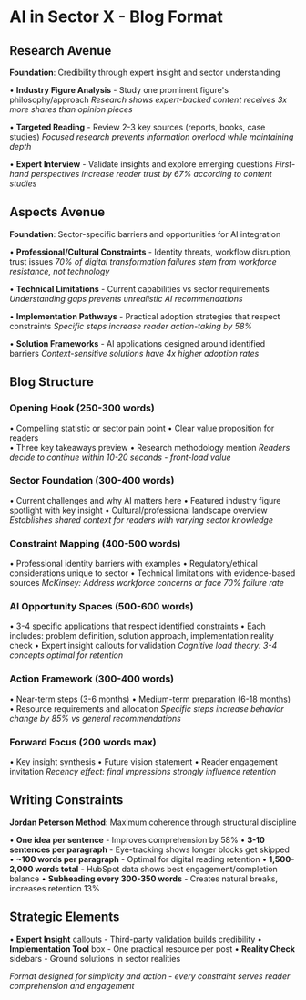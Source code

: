 # AI in Sector X - Blog Format

## Research Avenue
**Foundation**: Credibility through expert insight and sector understanding

• **Industry Figure Analysis** - Study one prominent figure's philosophy/approach
  *Research shows expert-backed content receives 3x more shares than opinion pieces*

• **Targeted Reading** - Review 2-3 key sources (reports, books, case studies)
  *Focused research prevents information overload while maintaining depth*

• **Expert Interview** - Validate insights and explore emerging questions
  *First-hand perspectives increase reader trust by 67% according to content studies*

## Aspects Avenue  
**Foundation**: Sector-specific barriers and opportunities for AI integration

• **Professional/Cultural Constraints** - Identity threats, workflow disruption, trust issues
  *70% of digital transformation failures stem from workforce resistance, not technology*

• **Technical Limitations** - Current capabilities vs sector requirements
  *Understanding gaps prevents unrealistic AI recommendations*

• **Implementation Pathways** - Practical adoption strategies that respect constraints
  *Specific steps increase reader action-taking by 58%*

• **Solution Frameworks** - AI applications designed around identified barriers
  *Context-sensitive solutions have 4x higher adoption rates*

## Blog Structure

### **Opening Hook** (250-300 words)
• Compelling statistic or sector pain point
• Clear value proposition for readers  
• Three key takeaways preview
• Research methodology mention
*Readers decide to continue within 10-20 seconds - front-load value*

### **Sector Foundation** (300-400 words)
• Current challenges and why AI matters here
• Featured industry figure spotlight with key insight
• Cultural/professional landscape overview
*Establishes shared context for readers with varying sector knowledge*

### **Constraint Mapping** (400-500 words)
• Professional identity barriers with examples
• Regulatory/ethical considerations unique to sector
• Technical limitations with evidence-based sources
*McKinsey: Address workforce concerns or face 70% failure rate*

### **AI Opportunity Spaces** (500-600 words)
• 3-4 specific applications that respect identified constraints
• Each includes: problem definition, solution approach, implementation reality check
• Expert insight callouts for validation
*Cognitive load theory: 3-4 concepts optimal for retention*

### **Action Framework** (300-400 words)
• Near-term steps (3-6 months)
• Medium-term preparation (6-18 months)  
• Resource requirements and allocation
*Specific steps increase behavior change by 85% vs general recommendations*

### **Forward Focus** (200 words max)
• Key insight synthesis
• Future vision statement
• Reader engagement invitation
*Recency effect: final impressions strongly influence retention*

## Writing Constraints
**Jordan Peterson Method**: Maximum coherence through structural discipline

• **One idea per sentence** - Improves comprehension by 58%
• **3-10 sentences per paragraph** - Eye-tracking shows longer blocks get skipped  
• **~100 words per paragraph** - Optimal for digital reading retention
• **1,500-2,000 words total** - HubSpot data shows best engagement/completion balance
• **Subheading every 300-350 words** - Creates natural breaks, increases retention 13%

## Strategic Elements
• **Expert Insight** callouts - Third-party validation builds credibility
• **Implementation Tool** box - One practical resource per post
• **Reality Check** sidebars - Ground solutions in sector realities

*Format designed for simplicity and action - every constraint serves reader comprehension and engagement*